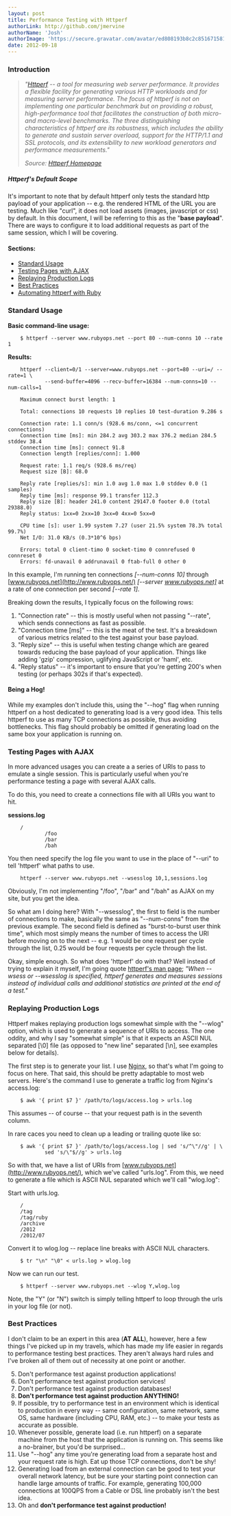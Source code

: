 ```yaml
---
layout: post
title: Performance Testing with Httperf
authorLink: http://github.com/jmervine
authorName: 'Josh'
authorImage: 'https://secure.gravatar.com/avatar/ed808193b8c2c8516715816f90a005b2?s=140&d=https://a248.e.akamai.net/assets.github.com%2Fimages%2Fgravatars%2Fgravatar-user-420.png'
date: 2012-09-18
---
```


### Introduction

> *"[Httperf](http://www.hpl.hp.com/research/linux/httperf/) -- a tool for measuring web server performance. It provides a flexible facility for generating various HTTP workloads and for measuring server performance. The focus of httperf is not on implementing one particular benchmark but on providing a robust, high-performance tool that facilitates the construction of both micro- and macro-level benchmarks. The three distinguishing characteristics of httperf are its robustness, which includes the ability to generate and sustain server overload, support for the HTTP/1.1 and SSL protocols, and its extensibility to new workload generators and performance measurements."*
>
> *Source: [Httperf Homepage](http://www.hpl.hp.com/research/linux/httperf/)*

##### Httperf's Default Scope
It's important to note that by default httperf only tests the standard http payload of your application -- e.g. the rendered HTML of the URL you are testing. Much like "curl", it does not load assets (images, javascript or css) by default. In this document, I will be referring to this as the "**base payload**". There are ways to configure it to load additional requests as part of the same session, which I will be covering. 


#### Sections:
* [Standard Usage](#standard_usage)
* [Testing Pages with AJAX](#testing_pages_with_ajax)
* [Replaying Production Logs](#replaying_production_logs)
* [Best Practices](#best_practices)
* [Automating httperf with Ruby](#automating_with_ruby)

<a name="standard_usage"></a>
### Standard Usage

**Basic command-line usage:**

        $ httperf --server www.rubyops.net --port 80 --num-conns 10 --rate 1

**Results:**

        httperf --client=0/1 --server=www.rubyops.net --port=80 --uri=/ --rate=1 \ 
                --send-buffer=4096 --recv-buffer=16384 --num-conns=10 --num-calls=1

        Maximum connect burst length: 1

        Total: connections 10 requests 10 replies 10 test-duration 9.286 s

        Connection rate: 1.1 conn/s (928.6 ms/conn, <=1 concurrent connections)
        Connection time [ms]: min 284.2 avg 303.2 max 376.2 median 284.5 stddev 38.4
        Connection time [ms]: connect 91.8
        Connection length [replies/conn]: 1.000

        Request rate: 1.1 req/s (928.6 ms/req)
        Request size [B]: 68.0

        Reply rate [replies/s]: min 1.0 avg 1.0 max 1.0 stddev 0.0 (1 samples)
        Reply time [ms]: response 99.1 transfer 112.3
        Reply size [B]: header 241.0 content 29147.0 footer 0.0 (total 29388.0)
        Reply status: 1xx=0 2xx=10 3xx=0 4xx=0 5xx=0

        CPU time [s]: user 1.99 system 7.27 (user 21.5% system 78.3% total 99.7%)
        Net I/O: 31.0 KB/s (0.3*10^6 bps)

        Errors: total 0 client-timo 0 socket-timo 0 connrefused 0 connreset 0
        Errors: fd-unavail 0 addrunavail 0 ftab-full 0 other 0

> 


In this example, I'm running ten connections _[\-\-num-conns 10]_ through [www.rubyops.net](http://www.rubyops.net/) _[\-\-server www.rubyops.net]_ at a rate of one connection per second _[\-\-rate 1]_. 

Breaking down the results, I typically focus on the following rows:

1. "Connection rate" -- this is mostly useful when not passing "--rate", which sends connections as fast as possible.
1. "Connection time [ms]" -- this is the meat of the test. It's a breakdown of various metrics related to the test against your base payload.
1. "Reply size" -- this is useful when testing change which are geared towards reducing the base payload of your application. Things like adding 'gzip' compression, uglifying JavaScript or 'haml', etc.
1. "Reply status" -- it's important to ensure that you're getting 200's when testing (or perhaps 302s if that's expected).

#### Being a Hog!

While my examples don't include this, using the "\-\-hog" flag when running httperf on a host dedicated to generating load is a very good idea. This tells httperf to use as many TCP connections as possible, thus avoiding bottlenecks. This flag should probably be omitted if generating load on the same box your application is running on.

<a name="testing_pages_with_ajax"></a>
### Testing Pages with AJAX

In more advanced usages you can create a a series of URIs to pass to emulate a single session. This is particularly useful when you're performance testing a page with several AJAX calls. 

To do this, you need to create a connections file with all URIs you want to hit.

**sessions.log**

        /
                /foo
                /bar
                /bah

You then need specify the log file you want to use in the place of "\-\-uri" to tell 'httperf' what paths to use.

        httperf --server www.rubyops.net --wsesslog 10,1,sessions.log


Obviously, I'm not implementing "/foo", "/bar" and "/bah" as AJAX on my site, but you get the idea. 

So what am I doing here? With "\-\-wsesslog", the first to field is the number of connections to make, basically the same as "\-\-num-conns" from the previous example. The second field is defined as "burst-to-burst user think time", which most simply means the number of times to access the URI before moving on to the next -- e.g. 1 would be one request per cycle through the list, 0.25 would be four requests per cycle through the list. 

Okay, simple enough. So what does 'httperf' do with that? Well instead of trying to explain it myself, I'm going quote  [httperf's man page](http://www.hpl.hp.com/research/linux/httperf/httperf-man.txt); *"When \-\-wsess or \-\-wsesslog is specified, httperf generates and measures sessions instead of individual calls and additional statistics are printed at the end of a test."*

<a name="replaying_production_logs"></a>
### Replaying Production Logs

Httperf makes replaying production logs somewhat simple with the "\-\-wlog" option, which is used to generate a sequence of URIs to access. The one oddity, and why I say "somewhat simple" is that it expects an ASCII NUL separated [\0] file (as opposed to "new line" separated [\n], see examples below for details).

The first step is to generate your list. I use [Nginx](/tag/nginx), so that's what I'm going to focus on here. That said, this should be pretty adaptable to most web servers. Here's the command I use to generate a traffic log from Nginx's access.log:

        $ awk '{ print $7 }' /path/to/logs/access.log > urls.log

This assumes -- of course -- that your request path is in the seventh column.

In rare caces you need to clean up a leading or trailing quote like so:

        $ awk '{ print $7 }' /path/to/logs/access.log | sed 's/^\"//g' | \
                sed 's/\"$//g' > urls.log


So with that, we have a list of URIs from [www.rubyops.net](http://www.rubyops.net/), which we've called "urls.log". From this, we need to generate a file which is ASCII NUL separated which we'll call "wlog.log":

Start with urls.log.

        /
        /tag
        /tag/ruby
        /archive
        /2012
        /2012/07

Convert it to wlog.log -- replace line breaks with ASCII NUL characters.

        $ tr "\n" "\0" < urls.log > wlog.log

Now we can run our test.

        $ httperf --server www.rubyops.net --wlog Y,wlog.log
        
Note, the "Y" (or "N") switch is simply telling httperf to loop through the urls in your log file (or not).

<a name="best_practices"></a>
### Best Practices

I don't claim to be an expert in this area (**AT ALL**), however, here a few things I've picked up in my travels, which has made my life easier in regards to performance testing best practices. They aren't always hard rules and I've broken all of them out of necessity at one point or another.

5. Don't performance test against production applications!
6. Don't performance test against production services!
7. Don't performance test against production databases!
7. **Don't performance test against production ANYTHING!**
4. If possible, try to performance test in an environment which is identical to production in every way -- same configuration, same network, same OS, same hardware (including CPU, RAM, etc.) -- to make your tests as accurate as possible.
1. Whenever possible, generate load (i.e. run httperf) on a separate machine from the host that the application is running on. This seems like a no-brainer, but you'd be surprised…
2. Use "\-\-hog" any time you're generating load from a separate host and your request rate is high. Eat up those TCP connections, don't be shy!
3. Generating load from an external connection can be good to test your overall network latency, but be sure your starting point connection can handle large amounts of traffic. For example, generating 100,000 connections at 100QPS from a Cable or DSL line probably isn't the best idea.
1. Oh and **don't performance test against production!**


